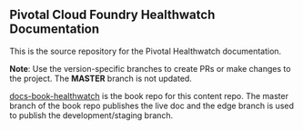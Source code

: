 ## Pivotal Cloud Foundry Healthwatch Documentation

This is the source repository for the Pivotal Healthwatch documentation.

**Note**: Use the version-specific branches to create PRs or make changes to the project. The **MASTER** branch is not updated.

[docs-book-healthwatch](https://github.com/pivotal-cf/docs-book-healthwatch) is the book repo for this content repo. The master branch of the book repo publishes the live doc and the edge branch is used to publish the development/staging branch.
